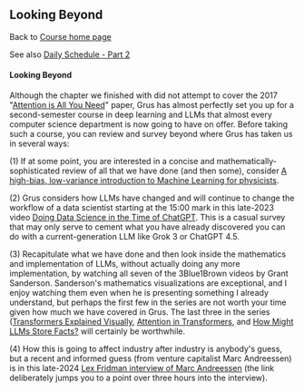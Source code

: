 ## Looking Beyond

Back to [Course home page](./index.html)

See also [Daily Schedule - Part 2](./daily_schedule_part2.html)

#### Looking Beyond

Although the chapter we finished with did not attempt to cover the 2017 "[Attention is All You Need](https://arxiv.org/abs/1706.03762)" paper, Grus has almost perfectly set you up for a second-semester course in deep learning and LLMs that almost every computer science department is now going to have on offer. Before taking such a course, you can review and survey beyond where Grus has taken us in several ways:

(1) If at some point, you are interested in a concise and mathematically-sophisticated review of all that we have done (and then some), consider [A high-bias, low-variance introduction to Machine Learning for physicists](./references/MachineLearningForPhysicists.pdf).

(2) Grus considers how LLMs have changed and will continue to change the workflow of a data scientist starting at the 15:00 mark in this late-2023 video [Doing Data Science in the Time of ChatGPT](https://youtu.be/oyV81rnLSJc?t=900). This is a casual survey that may only serve to cement what you have already discovered you can do with a current-generation LLM like Grok 3 or ChatGPT 4.5.

(3) Recapitulate what we have done and then look inside the mathematics and implementation of LLMs, without actually doing any more implementation, by watching all seven of the 3Blue1Brown videos by Grant Sanderson. Sanderson's mathematics visualizations are exceptional, and I enjoy watching them even when he is presenting something I already understand, but perhaps the first few in the series are not worth your time given how much we have covered in Grus. The last three in the series ([Transformers Explained Visually](https://youtu.be/wjZofJX0v4M), [Attention in Transformers](https://youtu.be/eMlx5fFNoYc), and [How Might LLMs Store Facts?](https://youtu.be/9-Jl0dxWQs8) will certainly be worthwhile. 

(4) How this is going to affect industry after industry is anybody's guess, but a recent and informed guess (from venture capitalist Marc Andreessen) is in this late-2024 [Lex Fridman interview of Marc Andreessen](https://youtu.be/OHWnPOKh_S0?feature=shared&t=11849) (the link deliberately jumps you to a point over three hours into the interview).
